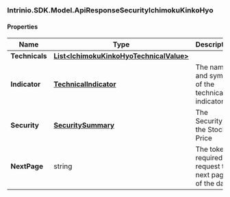 [//]: # (CLASS:Intrinio.SDK.Model.ApiResponseSecurityIchimokuKinkoHyo)

[//]: # (KIND:object)

### Intrinio.SDK.Model.ApiResponseSecurityIchimokuKinkoHyo
#### Properties

[//]: # (START_DEFINITION)

Name | Type | Description
------------ | ------------- | -------------
**Technicals** | [**List&lt;IchimokuKinkoHyoTechnicalValue&gt;**](IchimokuKinkoHyoTechnicalValue.md) |  &nbsp;
**Indicator** | [**TechnicalIndicator**](TechnicalIndicator.md) | The name and symbol of the technical indicator &nbsp;
**Security** | [**SecuritySummary**](SecuritySummary.md) | The Security of the Stock Price &nbsp;
**NextPage** | string | The token required to request the next page of the data &nbsp;

[//]: # (END_DEFINITION)


[//]: # (CONTAINED_CLASS:Intrinio.SDK.Model.IchimokuKinkoHyoTechnicalValue)


[//]: # (CONTAINED_CLASS:Intrinio.SDK.Model.TechnicalIndicator)


[//]: # (CONTAINED_CLASS:Intrinio.SDK.Model.SecuritySummary)


